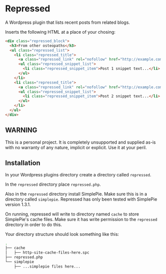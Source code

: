 # Repressed

A Wordpress plugin that lists recent posts from related blogs.

Inserts the following HTML at a place of your chosing:

```HTML
<div class="repressed_block">
  <h3>From other osteopaths</h3>
  <ul class="repressed_list">
    <li class="repressed_title">
      <a class="repressed_link" rel="nofollow" href="http://example.com/link-1">Post title 1 from external source.</a>
      <ul class="repressed_snippet_list">
        <li class="repressed_snippet_item">Post 1 snippet text...</li>
      </ul>
    </li>
    <li class="repressed_title">
      <a class="repressed_link" rel="nofollow" href="http://example.com/link-1">Post title 2 from external source.</a>
      <ul class="repressed_snippet_list">
        <li class="repressed_snippet_item">Post 2 snippet text...</li>
      </ul>
    </li>
  </ul>
</div>
```

## WARNING

This is a personal project. It is completely unsupported and supplied as-is with no warranty of any nature, implicit or explicit. Use it at your peril.

## Installation

In your Wordpress plugins directory create a directory called `repressed`.

In the `repressed` directory place `repressed.php`.

Also in the `repressed` directory install SimplePie. Make sure this is in a directory called `simplepie`. Repressed has only been tested with SimplePie version 1.3.1.

On running, repressed will write to directory named `cache` to store SimplePie's cache files. Make sure it has write permission to the `repressed` directory in order to do this.

Your directory structure should look something like this:

```bash
.
├── cache
│   ├── http-site-cache-files-here.spc
├── repressed.php
└── simplepie
    ├── ...simplepie files here...
```

